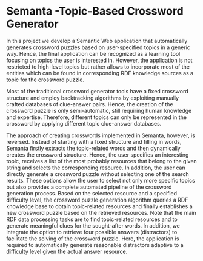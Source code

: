 # Semanta -Topic-Based Crossword Generator

In this project we develop a Semantic Web application that automatically generates crossword 
puzzles based on user-specified topics in a generic way. Hence, the final application can be 
recognized as a learning tool focusing on topics the user is interested in. However, the application 
is not restricted to high-level topics but rather allows to incorporate most of the entities which 
can be found in corresponding RDF knowledge sources as a topic for the crossword puzzle. 

Most of the traditional crossword generator tools have a fixed crossword structure and employ backtracking 
algorithms by exploiting manually crafted databases of clue-answer pairs. Hence, the creation of the 
crossword puzzle is only semi-automatic, still requiring human knowledge and expertise. Therefore, 
different topics can only be represented in the crossword by applying different topic clue-answer 
databases. 

The approach of creating crosswords implemented in Semanta, however, is reversed. Instead 
of starting with a fixed structure and filling in words, Semanta firstly extracts the topic-related 
words and then dynamically creates the crossword structure. Hence, the user specifies an interesting
topic, receives a list of the most probably resources that belong to the given string and selects the 
corresponding resource. In addition, the user can directly generate a crossword puzzle without selecting
one of the search results. These options allow the user to select not only more specific topics but 
also provides a complete automated pipeline of the crossword generation process. Based on the selected 
resource and a specified difficulty level, the crossword puzzle generation algorithm queries a RDF knowledge 
base to obtain topic-related resources and finally establishes a new crossword puzzle based on the retrieved
resources. Note that the main RDF data processing tasks are to find topic-related resources and to generate
meaningful clues for the sought-after words. In addition, we integrate the option to retrieve four possible
answers (distractors) to facilitate the solving of the crossword puzzle. Here, the application is required 
to automatically generate reasonable distractors adaptive to a difficulty level given the actual answer resource.
